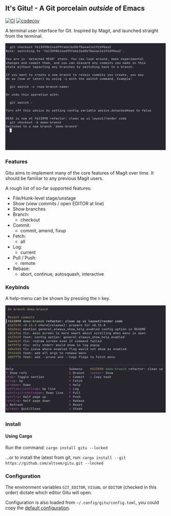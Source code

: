 ## It's Gitu! - A Git porcelain *outside* of Emacs
[![CI](https://github.com/altsem/gitu/actions/workflows/ci.yml/badge.svg)](https://github.com/altsem/gitu/actions/workflows/ci.yml)
[![codecov](https://codecov.io/gh/altsem/gitu/graph/badge.svg?token=5YWPU7GWFW)](https://codecov.io/gh/altsem/gitu)

A terminal user interface for Git. Inspired by Magit, and launched straight from the terminal.

<img src="vhs/rec.gif"/>

### Features
Gitu aims to implement many of the core features of Magit over time. 
It should be familiar to any previous Magit users.

A rough list of so-far supported features:
- File/Hunk-level stage/unstage
- Show (view commits / open EDITOR at line)
- Show branches
- Branch:
  - checkout
- Commit:
  - commit, amend, fixup
- Fetch:
  - all
- Log:
  - current
- Pull / Push:
  - remote
- Rebase:
  - abort, continue, autosquash, interactive

### Keybinds
A help-menu can be shown by pressing the `h` key.

<img src="vhs/help.png"/>

### Install
#### Using Cargo
Run the command:
`cargo install gitu --locked`

...or to install the latest from git, run:
`cargo install --git https://github.com/altsem/gitu.git --locked`

### Configuration
The environment variables `GIT_EDITOR`, `VISUAL` or `EDITOR` (checked in this order) dictate which editor Gitu will open.

Configuration is also loaded from `~/.config/gitu/config.toml`,
you could copy the [default configuration](src/default_config.toml).
